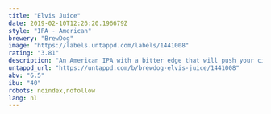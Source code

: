 ```yaml
---
title: "Elvis Juice"
date: 2019-02-10T12:26:20.196679Z
style: "IPA - American"
brewery: "BrewDog"
image: "https://labels.untappd.com/labels/1441008"
rating: "3.81"
description: "An American IPA with a bitter edge that will push your citrus tolerance to the brink and back; Elvis Juice is loaded with tart pithy grapefruit peel. This IPA has a caramel malt base, supporting a full frontal citrus overload - grapefruit peel piled on top of intense us aroma hops. Waves of crashing pine, orange and grapefruit round out this citrus infused IPA.  Malts: Cara, Extra Pale  Hops: Amarillo, Citra, Magnum, Mosaic, Simcoe"
untappd_url: "https://untappd.com/b/brewdog-elvis-juice/1441008"
abv: "6.5"
ibu: "40"
robots: noindex,nofollow
lang: nl
---
```

